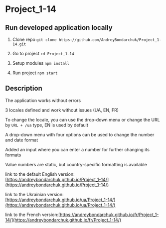 # Project_1-14

## Run developed application locally

1. Clone repo
```git clone https://github.com/AndreyBondarchuk/Project_1-14.git```

2. Go to project
```cd Project_1-14```

2. Setup modules
```npm install```

3. Run project
```npm start```

## Description 
The application works without errors

3 locales defined and work without issues (UA, EN, FR)

To change the locale, you can use the drop-down menu or change the URL by ```URL + /ua``` type, EN is used by default

A drop-down menu with four options can be used to change the number and date format

Added an input where you can enter a number for further changing its formats

Value numbers are static, but country-specific formatting is available

link to the default English version: [https://andreybondarchuk.github.io/Project_1-14/](https://andreybondarchuk.github.io/Project_1-14/)

link to the Ukrainian version:[https://andreybondarchuk.github.io/ua/Project_1-14/](https://andreybondarchuk.github.io/ua/Project_1-14/)

link to the French version:[https://andreybondarchuk.github.io/fr/Project_1-14/](https://andreybondarchuk.github.io/fr/Project_1-14/)